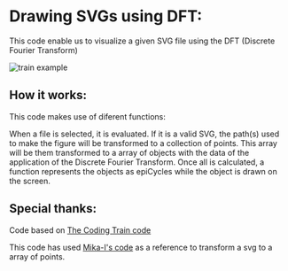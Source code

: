 # Drawing SVGs using DFT:

This code enable us to visualize a given SVG file using the DFT (Discrete Fourier Transform)

![train example](https://cdn.jsdelivr.net/gh/Jkutkut/JS-Drawing-SVGs-using-DFT@master/resources/train.png)


## How it works:

This code makes use of diferent functions:

When a file is selected, it is evaluated. If it is a valid SVG, the path(s) used to make the figure will be transformed to a collection of points. This array will be them transformed to a array of objects with the data of the application of the Discrete Fourier Transform.
Once all is calculated, a function represents the objects as epiCycles while the object is drawn on the screen.


## Special thanks:

Code based on [The Coding Train code](https://thecodingtrain.com/CodingChallenges/130-fourier-transform-drawing.html)

This code has used [Mika-I's code](https://jsfiddle.net/mikatalk/o3yrwqpg/) as a reference to transform a svg to a array of points.